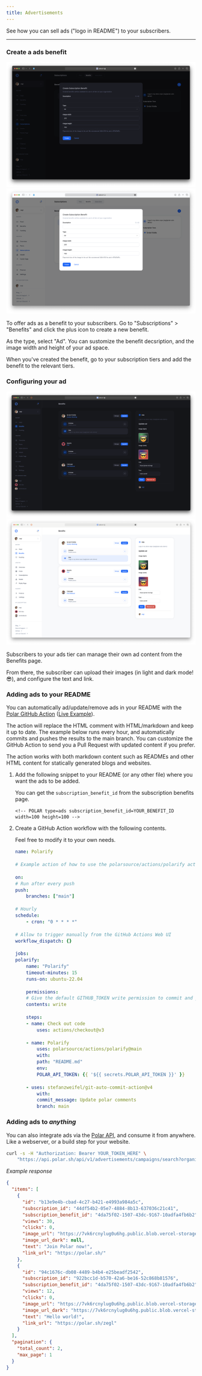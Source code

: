 ```yaml
---
title: Advertisements
---
```


See how you can sell ads ("logo in README") to your subscribers.

---

### Create a ads benefit

![Create an ad benefit](../../assets/maintainers/ads/create-benefit-dark.png#only-dark)
![Create an ad benefit](../../assets/maintainers/ads/create-benefit-light.png#only-light)

To offer ads as a benefit to your subscribers. Go to "Subscriptions" > "Benefits" and click the plus icon to create a new benefit.

As the type, select "Ad". You can sustomize the benefit decsription, and the image width and height of your ad space.




When you've created the benefit, go to your subscription tiers and add the benefit to the relevant tiers.


### Configuring your ad


![Configure ad](../../assets/maintainers/ads/configure-ad-dark.png#only-dark)
![Configure ad](../../assets/maintainers/ads/configure-ad-light.png#only-light)


Subscribers to your ads tier can manage their own ad content from the Benefits page.

From there, the subscriber can upload their images (in light and dark mode! 😎), and configure the text and link.

### Adding ads to your README

You can automatically ad/update/remove ads in your README with the [Polar GitHub Action](https://github.com/polarsource/actions) ([Live Example](https://github.com/zegl/polar-ads-demo)).

The action will replace the HTML comment with HTML/markdown and keep it up to date. The example below runs every hour, and automatically commits and pushes the results to the main branch. You can customize the GitHub Action to send you a Pull Request with updated content if you prefer.

The action works with both markdown content such as READMEs and other HTML content for statically generated blogs and websites.


1. Add the following snippet to your README (or any other file) where you want the ads to be added.

    You can get the `subscription_benefit_id` from the subscription benefits page.

    ```
    <!-- POLAR type=ads subscription_benefit_id=YOUR_BENEFIT_ID width=100 height=100 -->
    ```

2. Create a GitHub Action workflow with the following contents.

    Feel free to modify it to your own needs.

    ```yaml
    name: Polarify

    # Example action of how to use the polarsource/actions/polarify action and auto-commiting the results to the repository.

    on:
    # Run after every push
    push:
        branches: ["main"]

    # Hourly
    schedule:
        - cron: "0 * * * *"

    # Allow to trigger manually from the GitHub Actions Web UI
    workflow_dispatch: {}

    jobs:
    polarify:
        name: "Polarify"
        timeout-minutes: 15
        runs-on: ubuntu-22.04

        permissions:
        # Give the default GITHUB_TOKEN write permission to commit and push the changed files back to the repository.
        contents: write

        steps:
        - name: Check out code
            uses: actions/checkout@v3

        - name: Polarify
            uses: polarsource/actions/polarify@main
            with:
            path: "README.md"
            env:
            POLAR_API_TOKEN: {{ '${{ secrets.POLAR_API_TOKEN }}' }}

        - uses: stefanzweifel/git-auto-commit-action@v4
            with:
            commit_message: Update polar comments
            branch: main
    ```

### Adding ads to _anything_

You can also integrate ads via the [Polar API](../../api), and consume it from anywhere. Like a webserver, or a build step for your website.

```bash
curl -s -H "Authorization: Bearer YOUR_TOKEN_HERE" \
    "https://api.polar.sh/api/v1/advertisements/campaigns/search?organization_name=YOUR_GITHUB_USERNAME_HERE&platform=github&subscription_benefit_id=YOUR_BENEFIT_ID_HERE"
```

_Example response_

```json
{
  "items": [
    {
      "id": "b13e9e4b-cbad-4c27-b421-e4993a984a5c",
      "subscription_id": "44df54b2-05e7-4884-8b13-637036c21c41",
      "subscription_benefit_id": "4da75f02-1507-43dc-9167-10adfa4fb6b2",
      "views": 30,
      "clicks": 0,
      "image_url": "https://7vk6rcnylug0u6hg.public.blob.vercel-storage.com/Logotype_blue_small-Bo8grIZgHSOMQk3BnwmoT5Sds6tE7N.png",
      "image_url_dark": null,
      "text": "Join Polar now!",
      "link_url": "https://polar.sh/"
    },
    {
      "id": "94c1676c-db08-4489-b4b4-e25beadf2542",
      "subscription_id": "922bcc1d-b570-42a6-be16-52c868b81576",
      "subscription_benefit_id": "4da75f02-1507-43dc-9167-10adfa4fb6b2",
      "views": 12,
      "clicks": 0,
      "image_url": "https://7vk6rcnylug0u6hg.public.blob.vercel-storage.com/Frame%203-lOg2u5gntqF3RuL3cso7Upg9w03dbT.png",
      "image_url_dark": "https://7vk6rcnylug0u6hg.public.blob.vercel-storage.com/Frame%202-fcOO2r4HRJSRYthVDEK1Tf4ZTajDN1.png",
      "text": "Hello world!",
      "link_url": "https://polar.sh/zegl"
    }
  ],
  "pagination": {
    "total_count": 2,
    "max_page": 1
  }
}
```